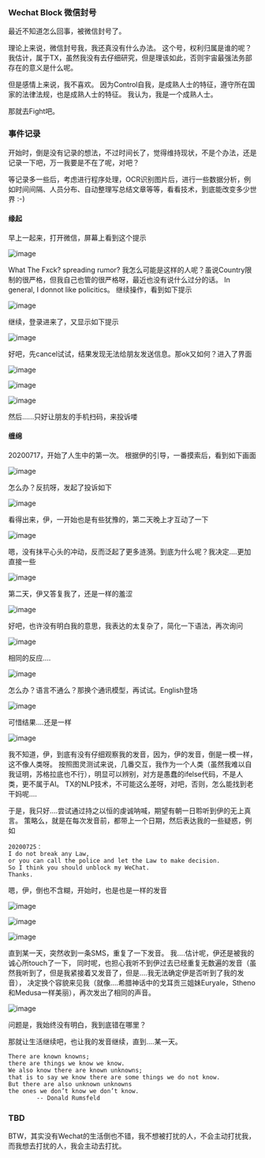 
### Wechat Block 微信封号

最近不知道怎么回事，被微信封号了。

理论上来说，微信封号我，我还真没有什么办法。
这个号，权利归属是谁的呢？
我估计，属于TX，虽然我没有去仔细研究，但是理该如此，否则宇宙最强法务部存在的意义是什么呢。

但是感情上来说，我不喜欢。
因为Control自我，是成熟人士的特征，遵守所在国家的法律法规，也是成熟人士的特征。
我认为，我是一个成熟人士。

那就去Fight吧。


### 事件记录

开始时，倒是没有记录的想法，不过时间长了，觉得维持现状，不是个办法，还是记录一下吧，万一我要是不在了呢，对吧？

等记录多一些后，考虑进行程序处理，OCR识别图片后，进行一些数据分析，例如时间间隔、人员分布、自动整理写总结文章等等，看看技术，到底能改变多少世界 :-)

#### 缘起

早上一起来，打开微信，屏幕上看到这个提示

![image](/wechatblock/image/wb_1_logout.PNG)

What The Fxck? spreading rumor? 我怎么可能是这样的人呢？虽说Country限制的很严格，但我自己也管的很严格呀，最近也没有说什么过分的话。
In general, I donnot like policitics。
继续操作，看到如下提示

![image](/wechatblock/image/wb_2_login_1.PNG)

继续，登录进来了，又显示如下提示

![image](/wechatblock/image/wb_2_login_2.PNG)

好吧，先cancel试试，结果发现无法给朋友发送信息。那ok又如何？进入了界面

![image](/wechatblock/image/wb_2_login_3.PNG)

![image](/wechatblock/image/wb_3_appeal_1.PNG)

![image](/wechatblock/image/wb_3_appeal_2.PNG)

然后......只好让朋友的手机扫码，来投诉喽

#### 缠绵

20200717，开始了人生中的第一次。
根据伊的引导，一番摸索后，看到如下画面

![image](/wechatblock/image/20200717_0.jpg)

怎么办？反抗呀，发起了投诉如下

![image](/wechatblock/image/20200717_appeal.jpg)

看得出来，伊，一开始也是有些犹豫的，第二天晚上才互动了一下

![image](/wechatblock/image/20200717_reply.jpg)

嗯，没有抹平心头的冲动，反而泛起了更多涟漪。到底为什么呢？我决定....更加直接一些

![image](/wechatblock/image/20200718_appeal.jpg)

第二天，伊又答复我了，还是一样的羞涩

![image](/wechatblock/image/20200718_reply.jpg)

好吧，也许没有明白我的意思，我表达的太复杂了，简化一下语法，再次询问

![image](/wechatblock/image/20200720_appeal.jpg)

相同的反应....

![image](/wechatblock/image/20200720_reply.jpg)

怎么办？语言不通么？那换个通讯模型，再试试。English登场

![image](/wechatblock/image/20200721_appeal.jpg)

可惜结果....还是一样

![image](/wechatblock/image/20200721_reply.jpg)

我不知道，伊，到底有没有仔细观察我的发音，因为，伊的发音，倒是一模一样，这不像人类呀。
按照图灵测试来说，几番交互，我作为一个人类（虽然我难以自我证明，苏格拉底也不行），明显可以辨别，对方是愚蠢的ifelse代码，不是人类，更不属于AI。
TX的NLP技术，不可能这么差呀，对吧，否则，怎么能找到老干妈呢....

于是，我只好....尝试通过持之以恒的虔诚呐喊，期望有朝一日聆听到伊的无上真言。
策略么，就是在每次发音前，都带上一个日期，然后表达我的一些疑惑，例如

```
20200725：
I do not break any Law, 
or you can call the police and let the Law to make decision. 
So I think you should unblock my WeChat. 
Thanks.
```

嗯，伊，倒也不含糊，开始时，也是也是一样的发音

![image](/wechatblock/image/20200722_reply.jpg)

![image](/wechatblock/image/20200723_reply.jpg)

![image](/wechatblock/image/20200724_reply.jpg)

直到某一天，突然收到一条SMS，重复了一下发音。
我....估计呢，伊还是被我的诚心所touch了一下，
同时呢，也担心我听不到伊过去已经重复无数遍的发音（虽然我听到了，但是我紧接着又发音了，但是....我无法确定伊是否听到了我的发音），
决定换个容貌来见我（就像....希腊神话中的戈耳贡三姐妹Euryale，Stheno和Medusa一样美丽），再次发出了相同的声音。

![image](/wechatblock/image/20200725_sms.jpg)

问题是，我始终没有明白，我到底错在哪里？

那就让生活继续吧，也让我的发音继续，直到....某一天。

``` 
There are known knowns; 
there are things we know we know.
We also know there are known unknowns; 
that is to say we know there are some things we do not know.
But there are also unknown unknowns
the ones we don’t know we don’t know.
        -- Donald Rumsfeld
```

### TBD

BTW，其实没有Wechat的生活倒也不错，我不想被打扰的人，不会主动打扰我，而我想去打扰的人，我会主动去打扰。







